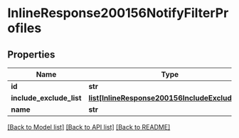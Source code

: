 # InlineResponse200156NotifyFilterProfiles

## Properties
Name | Type | Description | Notes
------------ | ------------- | ------------- | -------------
**id** | **str** |  | [optional] 
**include_exclude_list** | [**list[InlineResponse200156IncludeExcludeList]**](InlineResponse200156IncludeExcludeList.md) |  | [optional] 
**name** | **str** |  | [optional] 

[[Back to Model list]](../README.md#documentation-for-models) [[Back to API list]](../README.md#documentation-for-api-endpoints) [[Back to README]](../README.md)


